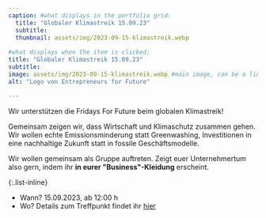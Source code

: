 ```yaml
---
caption: #what displays in the portfolio grid:
  title: "Globaler Klimastreik 15.09.23"
  subtitle: 
  thumbnail: assets/img/2023-09-15-klimastreik.webp
  
#what displays when the item is clicked:
title: "Globaler Klimastreik 15.09.23"
subtitle: 
image: assets/img/2023-09-15-klimastreik.webp #main image, can be a link or a file in assets/img/portfolio
alt: "Logo von Entrepreneurs for Future"

---
```

Wir unterstützen die Fridays For Future beim globalen Klimastreik!

Gemeinsam zeigen wir, dass Wirtschaft und Klimaschutz zusammen gehen. Wir wollen echte Emissionsminderung statt Greenwashing, Investitionen in eine nachhaltige Zukunft statt in fossile Geschäftsmodelle.

Wir wollen gemeinsam als Gruppe auftreten. Zeigt euer Unternehmertum also gern, indem ihr **in eurer "Business"-Kleidung** erscheint.

{:.list-inline} 
- Wann? 15.09.2023, ab 12:00 h
- Wo? Details zum Treffpunkt findet ihr [hier](https://www.meetup.com/entrepreneurs-for-future-hamburg/events/295675766/)

